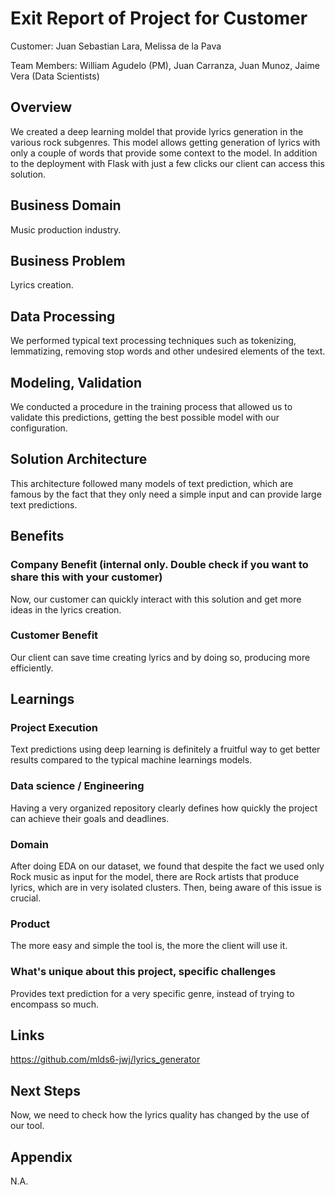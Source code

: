 # Exit Report of Project <X> for Customer <Y>

Customer: Juan Sebastian Lara, Melissa de la Pava

Team Members: William Agudelo (PM), Juan Carranza, Juan Munoz, Jaime Vera (Data Scientists)

##	Overview
We created a deep learning moldel that provide lyrics generation in the various rock subgenres. 
This model allows getting generation of lyrics with only a couple of words that provide some context to the model. 
In addition to the deployment with Flask with just a few clicks our client can access this solution.

##	Business Domain
Music production industry.

##	Business Problem
Lyrics creation.

##	Data Processing
We performed typical text processing techniques such as tokenizing, lemmatizing, removing stop words and other undesired elements of the text.

##	Modeling, Validation
We conducted a procedure in the training process that allowed us to validate this predictions, getting the best possible model with our configuration.

##	Solution Architecture
This architecture followed many models of text prediction, which are famous by the fact that they only need a simple input and can provide large text predictions.

##	Benefits
	
###	Company Benefit (internal only. Double check if you want to share this with your customer)
Now, our customer can quickly interact with this solution and get more ideas in the lyrics creation.

###	Customer Benefit
Our client can save time creating lyrics and by doing so, producing more efficiently.

##	Learnings

### 	Project Execution
Text predictions using deep learning is definitely a fruitful way to get better results compared to the typical machine learnings models.

### Data science / Engineering
Having a very organized repository clearly defines how quickly the project can achieve their goals and deadlines.


### Domain
After doing EDA on our dataset, we found that despite the fact we used only Rock music as input for the model, there are Rock artists that produce lyrics, which are in very isolated clusters. Then, being aware of this issue is crucial.

### Product
The more easy and simple the tool is, the more the client will use it.

###	What's unique about this project, specific challenges
Provides text prediction for a very specific genre, instead of trying to encompass so much.

##	Links
https://github.com/mlds6-jwj/lyrics_generator

##	Next Steps
Now, we need to check how the lyrics quality has changed by the use of our tool.

## Appendix
N.A.
